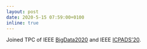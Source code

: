 ```yaml
---
layout: post
date: 2020-5-15 07:59:00+0100
inline: true
---
```


Joined TPC of IEEE [BigData2020](https://bigdataieee.org/BigData2020/index.html) and IEEE [ICPADS'20](https://icpads2020.comp.polyu.edu.hk/index.html).